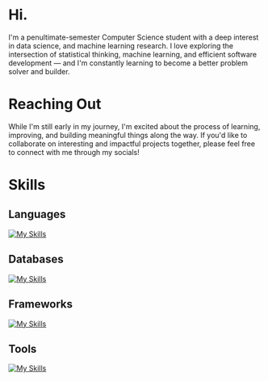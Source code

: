 # Hi. 

I'm a penultimate-semester Computer Science student with a deep interest in data science, and machine learning research. I love exploring the intersection of statistical thinking, machine learning, and efficient software development — and I'm constantly learning to become a better problem solver and builder.

# Reaching Out

While I'm still early in my journey, I'm excited about the process of learning, improving, and building meaningful things along the way. If you'd like to collaborate on interesting and impactful projects together, please feel free to connect with me through my socials!

# Skills 

## Languages
[![My Skills](https://skillicons.dev/icons?i=py,c,c++,html,css,js,bash&perline=15)](https://skillicons.dev)

## Databases
[![My Skills](https://skillicons.dev/icons?i=mysql&perline=1)](https://skillicons.dev)

## Frameworks
[![My Skills](https://skillicons.dev/icons?i=tensorflow,pytorch,sklearn&perline=3)](https://skillicons.dev)

## Tools 
[![My Skills](https://skillicons.dev/icons?i=git,linux,pycharm,vscode&perline=15)](https://skillicons.dev)





